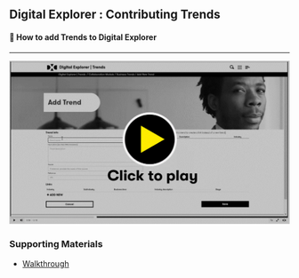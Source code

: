 ## Digital Explorer : Contributing Trends

#### :movie_camera: How to add Trends to Digital Explorer

---
[![video](images/videoThumbnail.png)](https://video.dxc.com/media/t/1_f0nwcsg1/79980521)



### Supporting Materials
- [Walkthrough](walkthrough.md)
